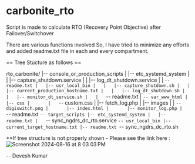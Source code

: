 # carbonite_rto
Script is made to calculate RTO (Recovery Point Objective) after Failover/Switchover

There are various functions involved 
So, I have tried to minimize any efforts and added readme.txt file in each and every compartment. 

== Tree Stucture as follows == 

rto_carbonite/
|-- console_or_production_scripts
|   |-- etc_systemd_system
|   |   |-- capture_shutdown.service
|   |   |-- log_dt_shutdown.service
|   |   `-- readme.txt
|   |-- usr_local_bin
|   |   |-- capture_shutdown.sh
|   |   |-- current_production_hostname.txt
|   |   |-- log_dt_shutdown.sh
|   |   |-- monitor_dt_service.sh
|   |   `-- readme.txt
|   `-- var_www_html
|       |-- css
|       |   `-- custom.css
|       |-- fetch_log.php
|       |-- images
|       |   `-- digiswitch.png
|       |-- index.html
|       |-- monitor_log.php
|       `-- readme.txt
`-- target_scripts
    |-- etc_systemd_system
    |   |-- readme.txt
    |   `-- sync_ngdrs_dc_rto.service
    `-- usr_local_bin
        |-- current_target_hostname.txt
        |-- readme.txt
        `-- sync_ngdrs_dc_rto.sh

**If tree structure is not properly shown - Please see the link here : ![Screenshot 2024-08-16 at 8 03 03 PM](https://github.com/user-attachments/assets/e92f8e82-9795-4b22-9647-37a39e83df62)


-- Devesh Kumar
